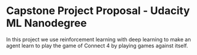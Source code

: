 # Capstone Project Proposal - Udacity ML Nanodegree

In this project we use reinforcement learning with deep learning to make an agent learn to play the game of Connect 4 by playing games against itself.
